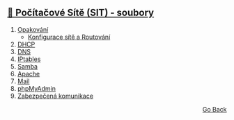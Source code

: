 ## <a href="./..">🔌 Počítačové Sítě (SIT) - soubory</a>

 1) [Opakování]()
     - [Konfigurace sítě a Routování]()
 2) [DHCP]()
 3) [DNS]()
 4) [IPtables]()
 5) [Samba]()
 6) [Apache]()
 7) [Mail]()
 8) [phpMyAdmin]()
 9) [Zabezpečená komunikace]()

<p align="right">
  <a href="./..">Go Back</a>
</p>
